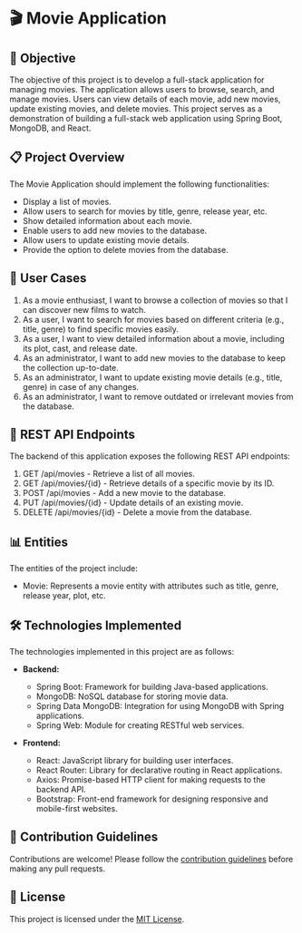 # 🎬 Movie Application

## 🎯 Objective
The objective of this project is to develop a full-stack application for managing movies. The application allows users to browse, search, and manage movies. Users can view details of each movie, add new movies, update existing movies, and delete movies. This project serves as a demonstration of building a full-stack web application using Spring Boot, MongoDB, and React.

## 📋 Project Overview
The Movie Application should implement the following functionalities:

- Display a list of movies.
- Allow users to search for movies by title, genre, release year, etc.
- Show detailed information about each movie.
- Enable users to add new movies to the database.
- Allow users to update existing movie details.
- Provide the option to delete movies from the database.

## 📝 User Cases
1. As a movie enthusiast, I want to browse a collection of movies so that I can discover new films to watch.
2. As a user, I want to search for movies based on different criteria (e.g., title, genre) to find specific movies easily.
3. As a user, I want to view detailed information about a movie, including its plot, cast, and release date.
4. As an administrator, I want to add new movies to the database to keep the collection up-to-date.
5. As an administrator, I want to update existing movie details (e.g., title, genre) in case of any changes.
6. As an administrator, I want to remove outdated or irrelevant movies from the database.

## 🚀 REST API Endpoints
The backend of this application exposes the following REST API endpoints:

1. GET /api/movies - Retrieve a list of all movies.
2. GET /api/movies/{id} - Retrieve details of a specific movie by its ID.
3. POST /api/movies - Add a new movie to the database.
4. PUT /api/movies/{id} - Update details of an existing movie.
5. DELETE /api/movies/{id} - Delete a movie from the database.

## 📊 Entities
The entities of the project include:

- Movie: Represents a movie entity with attributes such as title, genre, release year, plot, etc.

## 🛠️ Technologies Implemented
The technologies implemented in this project are as follows:

- **Backend:**
  - Spring Boot: Framework for building Java-based applications.
  - MongoDB: NoSQL database for storing movie data.
  - Spring Data MongoDB: Integration for using MongoDB with Spring applications.
  - Spring Web: Module for creating RESTful web services.
  
- **Frontend:**
  - React: JavaScript library for building user interfaces.
  - React Router: Library for declarative routing in React applications.
  - Axios: Promise-based HTTP client for making requests to the backend API.
  - Bootstrap: Front-end framework for designing responsive and mobile-first websites.

## 🤝 Contribution Guidelines
Contributions are welcome! Please follow the [contribution guidelines](CONTRIBUTING.md) before making any pull requests.

## 📄 License
This project is licensed under the [MIT License](LICENSE).

